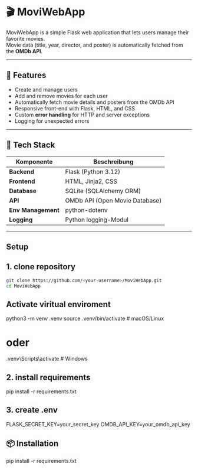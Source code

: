 # 🎬 MoviWebApp

MoviWebApp is a simple Flask web application that lets users manage their favorite movies.  
Movie data (title, year, director, and poster) is automatically fetched from the **OMDb API**.

---

## 🚀 Features

- Create and manage users  
- Add and remove movies for each user  
- Automatically fetch movie details and posters from the OMDb API  
- Responsive front-end with Flask, HTML, and CSS  
- Custom **error handling** for HTTP and server exceptions  
- Logging for unexpected errors  

---

## 🧰 Tech Stack

| Komponente | Beschreibung |
|-------------|--------------|
| **Backend** | Flask (Python 3.12) |
| **Frontend** | HTML, Jinja2, CSS |
| **Database** | SQLite (SQLAlchemy ORM) |
| **API** | OMDb API (Open Movie Database) |
| **Env Management** | python-dotenv |
| **Logging** | Python logging-Modul |

---

##  Setup

## 1. clone repository 
```bash
git clone https://github.com/<your-username>/MoviWebApp.git
cd MoviWebApp
```
## Activate viritual enviroment
python3 -m venv .venv
source .venv/bin/activate     # macOS/Linux
# oder
.venv\Scripts\activate        # Windows

## 2. install requirements
pip install -r requirements.txt

## 3. create .env
FLASK_SECRET_KEY=your_secret_key
OMDB_API_KEY=your_omdb_api_key

## 📦 Installation
pip install -r requirements.txt


